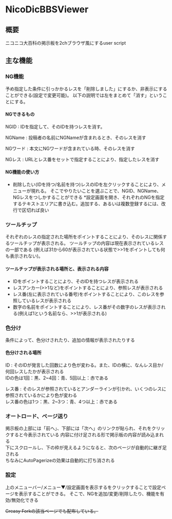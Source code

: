 NicoDicBBSViewer
================

## 概要

ニコニコ大百科の掲示板を2chブラウザ風にするuser script

## 主な機能

### NG機能

予め指定した条件に引っかかるレスを「削除しました」にするか、非表示にすることができる(設定で変更可能)。
以下の説明では左をまとめて「消す」ということにする。

#### NGできるもの

NGID
: IDを指定して、そのIDを持つレスを消す。

NGName
: 投稿者の名前にNGNameが含まれるとき、そのレスを消す

NGワード
: 本文にNGワードが含まれている時、そのレスを消す

NGレス
: URLとレス番をセットで指定することにより、指定したレスを消す

#### NG機能の使い方

* 削除したい(IDを持つ/名前を持つ)レスのIDを左クリックすることにより、メニューが現れる。
そこでやりたいことを選ぶことで、NGID、NGName、NGレスをつしかすることができる
*設定画面を開き、それぞれのNGを指定するテキストエリアに書き込む。追加する、あるいは複数登録するには、改行で区切れば良い

### ツールチップ

それぞれのレスの指定された場所をポイントすることにより、そのレスに関係するツールチップが表示される。
ツールチップの内容は現在表示されているレスの一部である
(例えば31から60が表示されている状態で>>1をポイントしても何も表示されない)。

#### ツールチップが表示される場所と、表示される内容

* IDをポイントすることにより、そのIDを持つレスが表示される
* レスアンカー(>>1など)をポイントすることにより、参照レスが表示される
* レス番(左に表示されている番号)をポイントすることにより、このレスを参照しているレスが表示される
* 数字の名前をポイントすることにより、レス番がその数字のレスが表示される(例えば1という名前なら、>>1が表示される)

### 色分け

条件によって、色分けされたり、追加の情報が表示されたりする

#### 色分けされる場所

ID
: そのIDが発言した回数により色が変わる。また、IDの横に、なんレス目か/何回レスしたかが表示される  
IDの色は1回：黒、2~4回：青、5回以上：赤である

レス番
: そのレスが参照されているとアンダーラインが引かれ、いくつのレスに参照されているかにより色が変わる  
レス番の色は1つ：黒、2~3つ：青、4つ以上：赤である

### オートロード、ページ送り

掲示板の上部には「前へ」、下部には「次へ」のリンクが貼られ、それをクリックすると今表示されている
内容に付け足される形で掲示板の内容が読み込まれる  
下にスクロールし、下の枠が見えるようになると、次のページが自動的に継ぎ足される  
ちなみにAutoPagerizeの効果は自動的に打ち消される

### 設定

上のメニューバー/メニュー▼/設定画面を表示するをクリックすることで設定ページを表示することができる。
そこで、NGを追加/変更/削除したり、機能を有効/無効化できる

~~Greasy Forkの該当ページでも配布している。~~

